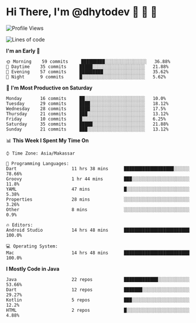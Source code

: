 # Hi There, I'm @dhytodev 👋 👋 👋

<!--
**DhytoDev/dhytodev** is a ✨ _special_ ✨ repository because its `README.md` (this file) appears on your GitHub profile.

Here are some ideas to get you started:

- 🔭 I’m currently working on ...
- 🌱 I’m currently learning ...
- 👯 I’m looking to collaborate on ...
- 🤔 I’m looking for help with ...
- 💬 Ask me about ...
- 📫 How to reach me: ...
- 😄 Pronouns: ...
- ⚡ Fun fact: ...
-->

<!--START_SECTION:waka-->
![Profile Views](http://img.shields.io/badge/Profile%20Views-50-blue)

![Lines of code](https://img.shields.io/badge/From%20Hello%20World%20I%27ve%20Written-267080%20lines%20of%20code-blue)

**I'm an Early 🐤** 

```text
🌞 Morning    59 commits     █████████░░░░░░░░░░░░░░░░   36.88% 
🌆 Daytime    35 commits     █████░░░░░░░░░░░░░░░░░░░░   21.88% 
🌃 Evening    57 commits     █████████░░░░░░░░░░░░░░░░   35.62% 
🌙 Night      9 commits      █░░░░░░░░░░░░░░░░░░░░░░░░   5.62%

```
📅 **I'm Most Productive on Saturday** 

```text
Monday       16 commits     ██░░░░░░░░░░░░░░░░░░░░░░░   10.0% 
Tuesday      29 commits     ████░░░░░░░░░░░░░░░░░░░░░   18.12% 
Wednesday    28 commits     ████░░░░░░░░░░░░░░░░░░░░░   17.5% 
Thursday     21 commits     ███░░░░░░░░░░░░░░░░░░░░░░   13.12% 
Friday       10 commits     █░░░░░░░░░░░░░░░░░░░░░░░░   6.25% 
Saturday     35 commits     █████░░░░░░░░░░░░░░░░░░░░   21.88% 
Sunday       21 commits     ███░░░░░░░░░░░░░░░░░░░░░░   13.12%

```


📊 **This Week I Spent My Time On** 

```text
⌚︎ Time Zone: Asia/Makassar

💬 Programming Languages: 
Dart                     11 hrs 38 mins      ███████████████████░░░░░░   78.66% 
Groovy                   1 hr 44 mins        ███░░░░░░░░░░░░░░░░░░░░░░   11.8% 
YAML                     47 mins             █░░░░░░░░░░░░░░░░░░░░░░░░   5.38% 
Properties               28 mins             ░░░░░░░░░░░░░░░░░░░░░░░░░   3.26% 
Other                    8 mins              ░░░░░░░░░░░░░░░░░░░░░░░░░   0.9%

🔥 Editors: 
Android Studio           14 hrs 48 mins      █████████████████████████   100.0%

💻 Operating System: 
Mac                      14 hrs 48 mins      █████████████████████████   100.0%

```

**I Mostly Code in Java** 

```text
Java                     22 repos            █████████████░░░░░░░░░░░░   53.66% 
Dart                     12 repos            ███████░░░░░░░░░░░░░░░░░░   29.27% 
Kotlin                   5 repos             ███░░░░░░░░░░░░░░░░░░░░░░   12.2% 
HTML                     2 repos             █░░░░░░░░░░░░░░░░░░░░░░░░   4.88%

```



<!--END_SECTION:waka-->
